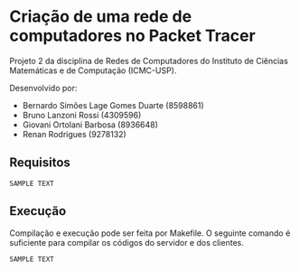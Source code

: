 # Criação de uma rede de computadores no Packet Tracer

Projeto 2 da disciplina de Redes de Computadores do Instituto de Ciências Matemáticas e de Computação (ICMC-USP).

Desenvolvido por:
+ Bernardo Simões Lage Gomes Duarte (8598861)
+ Bruno Lanzoni Rossi (4309596)
+ Giovani Ortolani Barbosa  (8936648)
+ Renan Rodrigues (9278132)

## Requisitos

```
SAMPLE TEXT
```

## Execução
Compilação e execução pode ser feita por Makefile. O seguinte comando é suficiente para compilar os códigos do servidor e dos clientes.
```
SAMPLE TEXT
```